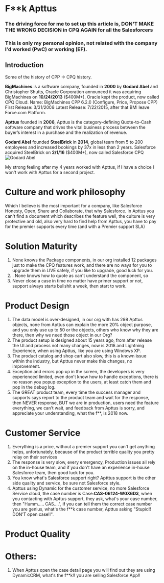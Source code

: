 # F**k Apttus
### The driving force for me to set up this article is, DON'T MAKE THE WRONG DECISION in CPQ AGAIN for all the Salesforcers
### This is only my personal opinion, not related with the company I'd worked (PwC) or working (EF).


## Introduction
Some of the history of CPP -> CPQ history.

**BigMachines** is a software company, founded in **2000** by **Godard Abel** and Christopher Shutts, Oracle Corporation announced it was acquiring BigMachines on **10/24/2013** ($400M+). Oracle kept the product, now called CPQ Cloud.
Name: BigMachines CPP 6.2.0 (Configure, Price, Propose CPP)
First Release: 3/31/2006
Latest Release: 7/22/2015, after that BMI leave Force.com Platform.

**Apttus** founded in **2006**, Apttus is the category-defining Quote-to-Cash software company that drives the vital business process between the buyer’s interest in a purchase and the realization of revenue.

**Godard Abel** founded **SteelBrick** in **2014**,  global team from 5 to 200 employees and increased bookings by 37x in less than 2 years. Salesforce acquired SteelBrick on **2/1/16** ($400M+), now called Salesforce CPQ
![Godard Abel](https://media.licdn.com/dms/image/C4E03AQHJCbLb0BaCxA/profile-displayphoto-shrink_800_800/0?e=1542240000&v=beta&t=4Gf8tsWFgol6aWk5QzM_uWsUNBlsUcofuSmB2I5tX5E)

My strong feeling after my 4 years worked with Apttus, if I have a choice I won't work with Apttus for a second project.

# Culture and work philosophy
Which I believe is the most important for a company, like Salesforce Honesty, Open, Share and Collaborate, that why Salesforce.
In Apttus you can't find a document which describes the feature well, the culture is very protective and old, also very hard to find help from Apttus, you have to pay for the premier supports every time (and with a Premier support SLA)

# Solution Maturity
1. None knows the Package components, in our org installed 12 packages just to make the CPQ features work, and there are no ways for you to upgrade them in LIVE safely, if you like to upgrade, good luck for you.
2. . None knows how to quote as can't understand the component, so
3. Never close a case in time no matter have primer support or not, support always starts bullshit a week, then start to work.

# Product Design
1. The data model is over-designed, in our org with has 298 Apttus objects, none from Apttus can explain the more 20% object purpose, and you only use up to 50 or the objects, others who know why they are there, then why we need those object in our Org?
2. The product setup is designed about 15 years ago, from after release the UI and process not many changes, now is 2018 and Lightning Experience, when using Apttus, like you are using Windows XP.
3. The product catalog and shop cart also slow, this is a known issue within the industry, but Apttus never make this changes, no improvement.
4. Exception and errors pop up in the screen, the developers is very experienced limited, even don't know how to handle exceptions, there is no reason you popup exception to the users, at least catch them and pop in the debug log.
5. The GREAT product team, every time the success manager and supports says report to the product team and wait for the response, then NEVER response, BUT we are in production, users need the feature everything, we can't wait, and feedback from Apttus is sorry, and appreciate your understanding, what the f**, is 2018 now.

# Customer Service
1. Everything is a price, without a premier support you can't get anything helps, unfortunately, because of the product terrible quality you pretty relay on their services
2. The response is very slow, every emergency, Production issues all rely on the in-house team, and if you don't have an experience in-house Salesforce team, then good luck for you.
3. You know what's Salesforce support right? Aptttus support is the other side quality and service, be sure not Salesforce style.
4. Apttus using Dynamic for the customer service, no more Salesforce Service cloud, the case number is Case:**CAS-06124-W0X6D3**, when you contacting with Apttus support, they ask, what's your case number, then "Humm..... CAS....", if you can tell them the correct case number you are genius, what's the f**k case number, Apttus asking "Stupid!! DON'T open case!!".

# Product Quality


# Others:
1. When Apttus open the case detail page you will find out they are using DynamicCRM, what's the f**k!! you are selling Salesforce App!!
<!--stackedit_data:
eyJoaXN0b3J5IjpbODI4Njg2OTA3LDY2Mjk2MDg5NSw1NjAzMz
gxMDYsLTE0NDY4NDA1NjVdfQ==
-->